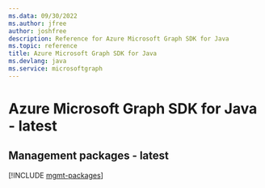 ```yaml
---
ms.data: 09/30/2022
ms.author: jfree
author: joshfree
description: Reference for Azure Microsoft Graph SDK for Java
ms.topic: reference
title: Azure Microsoft Graph SDK for Java
ms.devlang: java
ms.service: microsoftgraph
---
```

# Azure Microsoft Graph SDK for Java - latest

## Management packages - latest
[!INCLUDE [mgmt-packages](microsoft-graph-mgmt-index.md)]